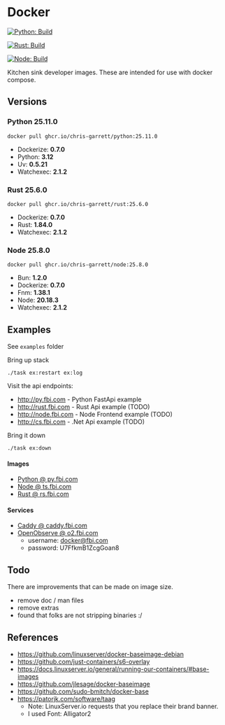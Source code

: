 # Docker

[![Python: Build](https://github.com/chris-garrett/docker/actions/workflows/build-python.yaml/badge.svg)](https://github.com/chris-garrett/docker/actions/workflows/build-python.yaml)

[![Rust: Build](https://github.com/chris-garrett/docker/actions/workflows/build-rust.yaml/badge.svg)](https://github.com/chris-garrett/docker/actions/workflows/build-rust.yaml)

[![Node: Build](https://github.com/chris-garrett/docker/actions/workflows/build-node.yaml/badge.svg)](https://github.com/chris-garrett/docker/actions/workflows/build-node.yaml)

Kitchen sink developer images. These are intended for use with docker compose.

## Versions

### Python 25.11.0

`docker pull ghcr.io/chris-garrett/python:25.11.0`

- Dockerize: **0.7.0**
- Python: **3.12**
- Uv: **0.5.21**
- Watchexec: **2.1.2**

### Rust 25.6.0

`docker pull ghcr.io/chris-garrett/rust:25.6.0`

- Dockerize: **0.7.0**
- Rust: **1.84.0**
- Watchexec: **2.1.2**

### Node 25.8.0

`docker pull ghcr.io/chris-garrett/node:25.8.0`

- Bun: **1.2.0**
- Dockerize: **0.7.0**
- Fnm: **1.38.1**
- Node: **20.18.3**
- Watchexec: **2.1.2**

## Examples

See `examples` folder

Bring up stack

```
./task ex:restart ex:log
```

Visit the api endpoints:

- http://py.fbi.com - Python FastApi example
- http://rust.fbi.com - Rust Api example (TODO)
- http://node.fbi.com - Node Frontend example (TODO)
- http://cs.fbi.com - .Net Api example (TODO)

Bring it down

```
./task ex:down
```

#### Images

- [Python @ py.fbi.com](py.fbi.com)
- [Node @ ts.fbi.com](ts.fbi.com)
- [Rust @ rs.fbi.com](rs.fbi.com)

#### Services

- [Caddy @ caddy.fbi.com](caddy.fbi.com)
- [OpenObserve @ o2.fbi.com](o2.fbi.com)
  - username: docker@fbi.com
  - password: U7FfkmB1ZcgGoan8

## Todo

There are improvements that can be made on image size.

- remove doc / man files
- remove extras
- found that folks are not stripping binaries :/

## References

- https://github.com/linuxserver/docker-baseimage-debian
- https://github.com/just-containers/s6-overlay
- https://docs.linuxserver.io/general/running-our-containers/#base-images
- https://github.com/jlesage/docker-baseimage
- https://github.com/sudo-bmitch/docker-base
- https://patorjk.com/software/taag
  - Note: LinuxServer.io requests that you replace their brand banner.
  - I used Font: Alligator2
